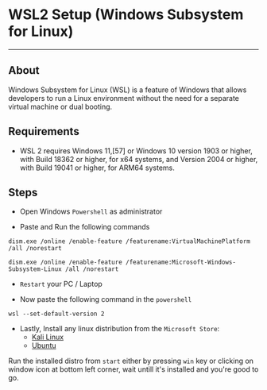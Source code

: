 # WSL2 Setup (Windows Subsystem for Linux)
---

## About
Windows Subsystem for Linux (WSL) is a feature of Windows that allows developers to run a Linux environment without the need for a separate virtual machine or dual booting.

## Requirements
* WSL 2 requires Windows 11,[57] or Windows 10 version 1903 or higher, with Build 18362 or higher, for x64 systems, and Version 2004 or higher, with Build 19041 or higher, for ARM64 systems.

## Steps

* Open Windows `Powershell` as administrator

* Paste and Run the following commands
```
dism.exe /online /enable-feature /featurename:VirtualMachinePlatform /all /norestart
```
```
dism.exe /online /enable-feature /featurename:Microsoft-Windows-Subsystem-Linux /all /norestart
```
* `Restart` your PC / Laptop

* Now paste the following command in the `powershell`
```
wsl --set-default-version 2
```
* Lastly, Install any linux distribution from the `Microsoft Store`:
  * [Kali Linux](https://apps.microsoft.com/store/detail/kali-linux/9PKR34TNCV07?hl=en-pk&gl=pk&ref=hackernoon.com&rtc=1)
  * [Ubuntu](https://apps.microsoft.com/store/detail/ubuntu/9PDXGNCFSCZV)


Run the installed distro from `start` either by pressing `win` key or clicking on window icon at bottom left corner, wait untill it's installed and you're good to go.
